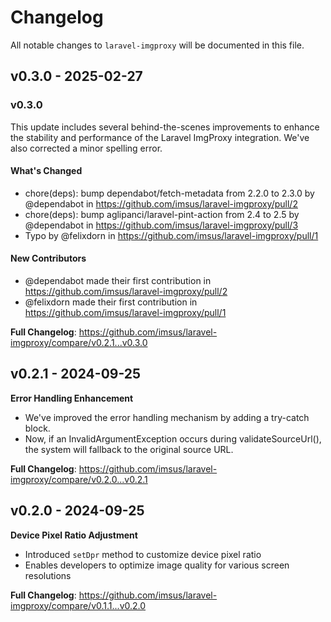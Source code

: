 # Changelog

All notable changes to `laravel-imgproxy` will be documented in this file.

## v0.3.0 - 2025-02-27

### v0.3.0

This update includes several behind-the-scenes improvements to enhance the stability and performance of the Laravel ImgProxy integration.  We've also corrected a minor spelling error.

#### What's Changed

* chore(deps): bump dependabot/fetch-metadata from 2.2.0 to 2.3.0 by @dependabot in https://github.com/imsus/laravel-imgproxy/pull/2
* chore(deps): bump aglipanci/laravel-pint-action from 2.4 to 2.5 by @dependabot in https://github.com/imsus/laravel-imgproxy/pull/3
* Typo by @felixdorn in https://github.com/imsus/laravel-imgproxy/pull/1

#### New Contributors

* @dependabot made their first contribution in https://github.com/imsus/laravel-imgproxy/pull/2
* @felixdorn made their first contribution in https://github.com/imsus/laravel-imgproxy/pull/1

**Full Changelog**: https://github.com/imsus/laravel-imgproxy/compare/v0.2.1...v0.3.0

## v0.2.1 - 2024-09-25

**Error Handling Enhancement**

- We've improved the error handling mechanism by adding a try-catch block.
- Now, if an InvalidArgumentException occurs during validateSourceUrl(), the system will fallback to the original source URL.

**Full Changelog**: https://github.com/imsus/laravel-imgproxy/compare/v0.2.0...v0.2.1

## v0.2.0 - 2024-09-25

**Device Pixel Ratio Adjustment**

- Introduced `setDpr` method to customize device pixel ratio
- Enables developers to optimize image quality for various screen resolutions

**Full Changelog**: https://github.com/imsus/laravel-imgproxy/compare/v0.1.1...v0.2.0
